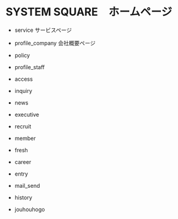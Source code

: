 # SYSTEM SQUARE　ホームページ

* service
    サービスページ

* profile_company
    会社概要ページ

* policy

* profile_staff

* access

* inquiry

* news

* executive

* recruit

* member

* fresh

* career

* entry

* mail_send

* history

* jouhouhogo
